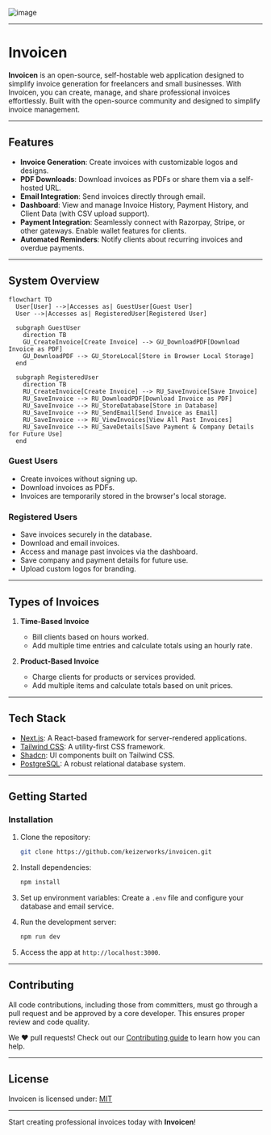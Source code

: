 ![image](https://github.com/user-attachments/assets/7f601c52-a079-46a4-a3c1-81f692e8c589)

---

# Invoicen

**Invoicen** is an open-source, self-hostable web application designed to simplify invoice generation for freelancers and small businesses. With Invoicen, you can create, manage, and share professional invoices effortlessly. Built with the open-source community and designed to simplify invoice management.

---

## Features

- **Invoice Generation**: Create invoices with customizable logos and designs.
- **PDF Downloads**: Download invoices as PDFs or share them via a self-hosted URL.
- **Email Integration**: Send invoices directly through email.
- **Dashboard**: View and manage Invoice History, Payment History, and Client Data (with CSV upload support).
- **Payment Integration**: Seamlessly connect with Razorpay, Stripe, or other gateways. Enable wallet features for clients.
- **Automated Reminders**: Notify clients about recurring invoices and overdue payments.

---

## System Overview

```mermaid
flowchart TD
  User[User] -->|Accesses as| GuestUser[Guest User]
  User -->|Accesses as| RegisteredUser[Registered User]

  subgraph GuestUser
    direction TB
    GU_CreateInvoice[Create Invoice] --> GU_DownloadPDF[Download Invoice as PDF]
    GU_DownloadPDF --> GU_StoreLocal[Store in Browser Local Storage]
  end

  subgraph RegisteredUser
    direction TB
    RU_CreateInvoice[Create Invoice] --> RU_SaveInvoice[Save Invoice]
    RU_SaveInvoice --> RU_DownloadPDF[Download Invoice as PDF]
    RU_SaveInvoice --> RU_StoreDatabase[Store in Database]
    RU_SaveInvoice --> RU_SendEmail[Send Invoice as Email]
    RU_SaveInvoice --> RU_ViewInvoices[View All Past Invoices]
    RU_SaveInvoice --> RU_SaveDetails[Save Payment & Company Details for Future Use]
  end
```

### Guest Users

- Create invoices without signing up.
- Download invoices as PDFs.
- Invoices are temporarily stored in the browser's local storage.

### Registered Users

- Save invoices securely in the database.
- Download and email invoices.
- Access and manage past invoices via the dashboard.
- Save company and payment details for future use.
- Upload custom logos for branding.

---

## Types of Invoices

1. **Time-Based Invoice**
   - Bill clients based on hours worked.
   - Add multiple time entries and calculate totals using an hourly rate.

2. **Product-Based Invoice**
   - Charge clients for products or services provided.
   - Add multiple items and calculate totals based on unit prices.

---

## Tech Stack

- [Next.js](https://nextjs.org/): A React-based framework for server-rendered applications.
- [Tailwind CSS](https://tailwindcss.com/): A utility-first CSS framework.
- [Shadcn](https://shadcn.com/): UI components built on Tailwind CSS.
- [PostgreSQL](https://www.postgresql.org/): A robust relational database system.

---

## Getting Started

### Installation

1. Clone the repository:
   ```bash
   git clone https://github.com/keizerworks/invoicen.git
   ```

2. Install dependencies:
   ```bash
   npm install
   ```

3. Set up environment variables:
   Create a `.env` file and configure your database and email service.

4. Run the development server:
   ```bash
   npm run dev
   ```

5. Access the app at `http://localhost:3000`.

---

## Contributing

All code contributions, including those from committers, must go through a pull request and be approved by a core developer. This ensures proper review and code quality.

We ❤️ pull requests! Check out our [Contributing guide](CONTRIBUTING.md) to learn how you can help.

---

## License

Invoicen is licensed under: [MIT](https://opensource.org/licenses/MIT)

---

Start creating professional invoices today with **Invoicen**!
